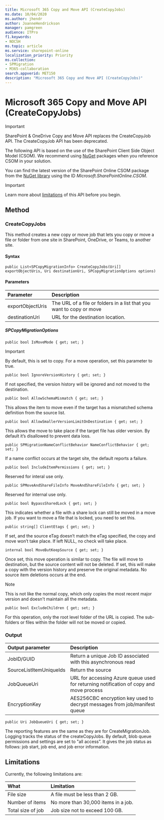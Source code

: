 ```yaml
---
title: Microsoft 365 Copy and Move API (CreateCopyJobs)
ms.date: 10/04/2020
ms.author: jhendr
author: JoanneHendrickson
manager: pamgreen
audience: ITPro
f1.keywords:
- NOCSH
ms.topic: article
ms.service: sharepoint-online
localization_priority: Priority
ms.collection: 
- SPMigration
- M365-collaboration
search.appverid: MET150
description: "Microsoft 365 Copy and Move API (CreateCopyJobs)"
---
```

# Microsoft 365 Copy and Move API (CreateCopyJobs)

>[!IMPORTANT]
>SharePoint & OneDrive Copy and Move API replaces the CreateCopyJob API.  The CreateCopyJob API has been deprecated. 


The following API is based on the use of the SharePoint Client Side Object Model (CSOM). We recommend using [NuGet](https://www.nuget.org/) packages when you reference CSOM in your solution. 

You can find the latest version of the SharePoint Online CSOM package from the [NuGet library](https://www.nuget.org/) using the ID *Microsoft.SharePointOnline.CSOM*. 

>[!IMPORTANT]
>Learn more about [limitations](#limitations) of this API before you begin.


## Method

### CreateCopyJobs

This method creates a new copy or move job that lets you  copy or move a file or folder from one site in SharePoint, OneDrive, or Teams, to another site. 

#### Syntax

`public List<SPCopyMigrationInfo> CreateCopyJobs(Uri[] exportObjectUris, Uri destinationUri, SPCopyMigrationOptions options)`


#### Parameters

|Parameter|Description|
|:-----|:-----|
|exportObjectUris|The URL of a file or folders in a list that you want to copy or move|
|destinationUri|URL for the destination location.|

##### SPCopyMigrationOptions


`public bool IsMoveMode { get; set; }`

>[!IMPORTANT]
>By default, this is set to copy. For a move operation, set this parameter to true.


`public bool IgnoreVersionHistory { get; set; }`

If not specified, the version history will be ignored and not moved to the destination.


`public bool AllowSchemaMismatch { get; set; }`

This allows the item to move even if the target has a mismatched schema definition from the source list.
 

`public bool AllowSmallerVersionLimitOnDestination { get; set; }`

This allows the move to take place if the target file has older version. By default it’s disallowed to prevent data loss.


`public SPMigrationNameConflictBehavior NameConflictBehavior { get; set; }`

If a name conflict occurs at the target site, the default reports a failure.


`public bool IncludeItemPermissions { get; set; }`

Reserved for interal use only.


`public SPMoveAndShareFileInfo MoveAndShareFileInfo { get; set; }`

Reserved for internal use only.


`public bool BypassSharedLock { get; set; }`

This indicates whether a file with a share lock can still be moved in a move job. If you want to move a file that is locked, you need to set this.


`public string[] ClientEtags { get; set; }`

If set, and the source eTag doesn’t match the eTag specified, the copy and move won’t take place. If left NULL, no check will take place.


`internal bool MoveButKeepSource { get; set; }`

Once set, this move operation is similar to copy. The file will move to destination, but the source content will not be deleted. If set, this will make a copy with the version history and preserve the original metadata. No source item deletions occurs at the end. 

>[!NOTE]
>This is not like the normal copy, which only copies the most recent major version and doesn't maintain all the metadata.


`public bool ExcludeChildren { get; set; }`

For this operation, only the root level folder of the URL is copied. The sub-folders or files within the folder will not be moved or copied.


### Output

|Output parameter|Description|
|:-----|:-----|
|JobID/GUID|Return a unique Job ID associated with this asynchronous read|
|SourceListItemUniqueIds|Return the source |
|JobQueueUri|URL for accessing Azure queue used for returning notification of copy and move process|
|EncryptionKey|	AES256CBC encryption key used to decrypt messages from job/manifest queue|


`public Uri JobQueueUri { get; set; }`

The reporting features are the same as they are for CreateMigrationJob. Logging tracks the status of the createCopyJobs. By default, blob queue permissions and settings are set to "all access”. It gives the job status as follows: job start, job end, and job error information. 


## Limitations 
Currently, the following limitations are:

|What|Limitation|
|:-----|:-----|
|File size|	A file must be less than 2 GB.|
|Number of items|	No more than 30,000 items in a job.|
|Total size of job|	Job size not to exceed 100 GB.|



